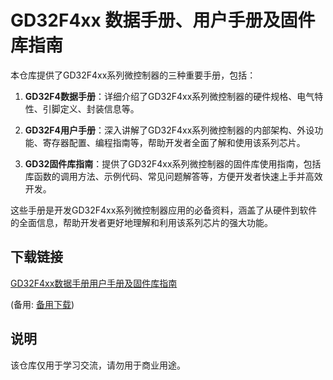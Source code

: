 # GD32F4xx 数据手册、用户手册及固件库指南

本仓库提供了GD32F4xx系列微控制器的三种重要手册，包括：

1. **GD32F4数据手册**：详细介绍了GD32F4xx系列微控制器的硬件规格、电气特性、引脚定义、封装信息等。

2. **GD32F4用户手册**：深入讲解了GD32F4xx系列微控制器的内部架构、外设功能、寄存器配置、编程指南等，帮助开发者全面了解和使用该系列芯片。

3. **GD32固件库指南**：提供了GD32F4xx系列微控制器的固件库使用指南，包括库函数的调用方法、示例代码、常见问题解答等，方便开发者快速上手并高效开发。

这些手册是开发GD32F4xx系列微控制器应用的必备资料，涵盖了从硬件到软件的全面信息，帮助开发者更好地理解和利用该系列芯片的强大功能。

## 下载链接
[GD32F4xx数据手册用户手册及固件库指南](https://pan.quark.cn/s/0c7d553566c1) 

(备用: [备用下载](https://pan.baidu.com/s/1-bP3-gLikvV2mv_rRThtPg?pwd=1234))

## 说明

该仓库仅用于学习交流，请勿用于商业用途。
